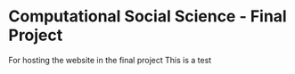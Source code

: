 # Computational Social Science - Final Project
For hosting the website in the final project
This is a test
